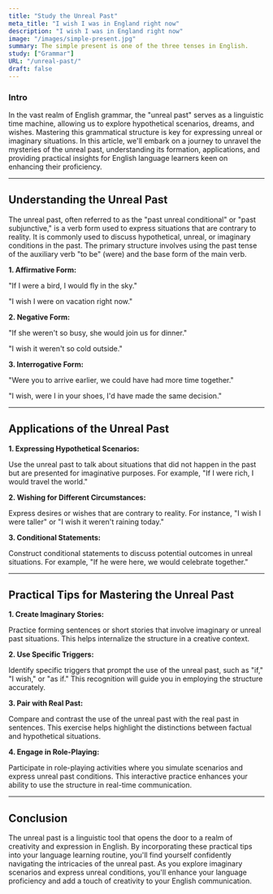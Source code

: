 ```yaml
---
title: "Study the Unreal Past"
meta_title: "I wish I was in England right now"
description: "I wish I was in England right now"
image: "/images/simple-present.jpg"
summary: The simple present is one of the three tenses in English.
study: ["Grammar"]
URL: "/unreal-past/"
draft: false
---
```


### Intro 

In the vast realm of English grammar, the "unreal past" serves as a linguistic time machine, allowing us to explore hypothetical scenarios, dreams, and wishes. Mastering this grammatical structure is key for expressing unreal or imaginary situations. In this article, we'll embark on a journey to unravel the mysteries of the unreal past, understanding its formation, applications, and providing practical insights for English language learners keen on enhancing their proficiency.

<hr>

## Understanding the Unreal Past

The unreal past, often referred to as the "past unreal conditional" or "past subjunctive," is a verb form used to express situations that are contrary to reality. It is commonly used to discuss hypothetical, unreal, or imaginary conditions in the past. The primary structure involves using the past tense of the auxiliary verb "to be" (were) and the base form of the main verb.

**1. Affirmative Form:**

"If I were a bird, I would fly in the sky."

"I wish I were on vacation right now."

**2. Negative Form:**

"If she weren't so busy, she would join us for dinner."

"I wish it weren't so cold outside."

**3. Interrogative Form:**

"Were you to arrive earlier, we could have had more time together."

"I wish, were I in your shoes, I'd have made the same decision."

<hr>

## Applications of the Unreal Past

**1. Expressing Hypothetical Scenarios:**

Use the unreal past to talk about situations that did not happen in the past but are presented for imaginative purposes. For example, "If I were rich, I would travel the world."

**2. Wishing for Different Circumstances:**

Express desires or wishes that are contrary to reality. For instance, "I wish I were taller" or "I wish it weren't raining today."

**3. Conditional Statements:**

Construct conditional statements to discuss potential outcomes in unreal situations. For example, "If he were here, we would celebrate together."

<hr>

## Practical Tips for Mastering the Unreal Past

**1. Create Imaginary Stories:**

Practice forming sentences or short stories that involve imaginary or unreal past situations. This helps internalize the structure in a creative context.

**2. Use Specific Triggers:**

Identify specific triggers that prompt the use of the unreal past, such as "if," "I wish," or "as if." This recognition will guide you in employing the structure accurately.

**3. Pair with Real Past:**

Compare and contrast the use of the unreal past with the real past in sentences. This exercise helps highlight the distinctions between factual and hypothetical situations.

**4. Engage in Role-Playing:**

Participate in role-playing activities where you simulate scenarios and express unreal past conditions. This interactive practice enhances your ability to use the structure in real-time communication.

<hr>

## Conclusion

The unreal past is a linguistic tool that opens the door to a realm of creativity and expression in English. By incorporating these practical tips into your language learning routine, you'll find yourself confidently navigating the intricacies of the unreal past. As you explore imaginary scenarios and express unreal conditions, you'll enhance your language proficiency and add a touch of creativity to your English communication.